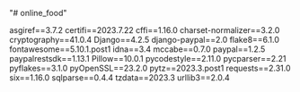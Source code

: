 "# online_food" 

asgiref==3.7.2
certifi==2023.7.22
cffi==1.16.0
charset-normalizer==3.2.0
cryptography==41.0.4
Django==4.2.5
django-paypal==2.0
flake8==6.1.0
fontawesome==5.10.1.post1
idna==3.4
mccabe==0.7.0
paypal==1.2.5
paypalrestsdk==1.13.1
Pillow==10.0.1
pycodestyle==2.11.0
pycparser==2.21
pyflakes==3.1.0
pyOpenSSL==23.2.0
pytz==2023.3.post1
requests==2.31.0
six==1.16.0
sqlparse==0.4.4
tzdata==2023.3
urllib3==2.0.4
